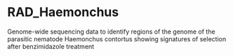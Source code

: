 # RAD_Haemonchus
Genome-wide sequencing data to identify regions of the genome of the parasitic nematode Haemonchus contortus showing signatures of selection after benzimidazole treatment

